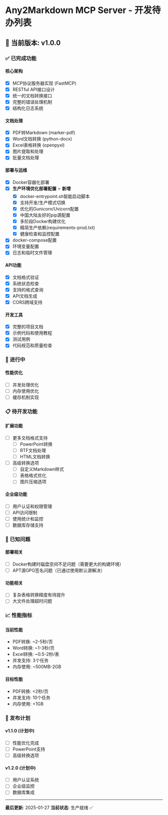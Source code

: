 # Any2Markdown MCP Server - 开发待办列表

## 🎯 当前版本: v1.0.0

### ✅ 已完成功能

#### 核心架构
- [x] MCP协议服务器实现 (FastMCP)
- [x] RESTful API接口设计
- [x] 统一的文档转换接口
- [x] 完整的错误处理机制
- [x] 结构化日志系统

#### 文档处理
- [x] PDF转Markdown (marker-pdf)
- [x] Word文档转换 (python-docx)
- [x] Excel表格转换 (openpyxl)
- [x] 图片提取和处理
- [x] 批量文档处理

#### 部署与运维
- [x] Docker容器化部署
- [x] **生产环境优化部署配置** ⭐ **新增**
  - [x] docker-entrypoint.sh智能启动脚本
  - [x] 支持开发/生产模式切换
  - [x] 优化的Gunicorn/Uvicorn配置
  - [x] 中国大陆友好的pip源配置
  - [x] 多阶段Docker构建优化
  - [x] 精简生产依赖(requirements-prod.txt)
  - [x] 健康检查和监控配置
- [x] docker-compose配置
- [x] 环境变量配置
- [x] 日志和临时文件管理

#### API功能
- [x] 文档格式验证
- [x] 系统状态检查
- [x] 支持的格式查询
- [x] API文档生成
- [x] CORS跨域支持

#### 开发工具
- [x] 完整的项目文档
- [x] 示例代码和使用教程
- [x] 测试用例
- [x] 代码规范和质量检查

### 🔄 进行中

#### 性能优化
- [ ] 并发处理优化
- [ ] 内存使用优化
- [ ] 缓存机制实现

### 📋 待开发功能

#### 扩展功能
- [ ] 更多文档格式支持
  - [ ] PowerPoint转换
  - [ ] RTF文档处理
  - [ ] HTML文档转换
- [ ] 高级转换选项
  - [ ] 自定义Markdown样式
  - [ ] 表格格式优化
  - [ ] 图片压缩选项

#### 企业级功能
- [ ] 用户认证和权限管理
- [ ] API访问限制
- [ ] 使用统计和监控
- [ ] 数据库存储支持

### 🐛 已知问题

#### 部署相关
- [ ] Docker构建时磁盘空间不足问题（需要更大的构建环境）
- [ ] APT源GPG签名问题（已通过使用默认源解决）

#### 功能相关
- [ ] 复杂表格转换精度有待提升
- [ ] 大文件处理超时问题

### 📈 性能指标

#### 当前性能
- PDF转换: ~2-5秒/页
- Word转换: ~1-3秒/页  
- Excel转换: ~0.5-2秒/表
- 并发支持: 3个任务
- 内存使用: ~500MB-2GB

#### 目标性能
- PDF转换: <2秒/页
- 并发支持: 10个任务
- 内存使用: <1GB

### 🚀 发布计划

#### v1.1.0 (计划中)
- [ ] 性能优化完成
- [ ] PowerPoint支持
- [ ] 高级转换选项

#### v1.2.0 (计划中)  
- [ ] 用户认证系统
- [ ] 企业级监控
- [ ] 数据库集成

---

**最后更新**: 2025-01-27
**当前状态**: 生产就绪 ✅
